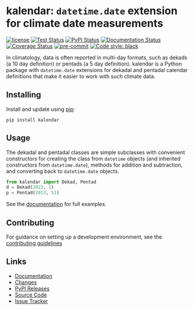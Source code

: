 # kalendar: ``datetime.date`` extension for climate date measurements

[![license](https://img.shields.io/github/license/OCHA-DAP/kalendar.svg)](https://github.com/OCHA-DAP/kalendar/blob/main/LICENSE)
[![Test Status](https://github.com/OCHA-DAP/kalendar/workflows/tests/badge.svg)](https://github.com/OCHA-DAP/kalendar/actions?query=workflow%3Atests)
[![PyPI Status](https://github.com/OCHA-DAP/kalendar/workflows/PyPI/badge.svg)](https://github.com/OCHA-DAP/kalendar/actions?query=workflow%3APyPI)
[![Documentation Status](https://readthedocs.org/projects/kalendar/badge/?version=latest)](https://kalendar.readthedocs.io/en/latest/?badge=latest)
[![Coverage Status](https://codecov.io/gh/OCHA-DAP/kalendar/branch/main/graph/badge.svg?token=JpWZc5js4y)](https://codecov.io/gh/OCHA-DAP/kalendar)
[![pre-commit](https://img.shields.io/badge/pre--commit-enabled-brightgreen?logo=pre-commit)](https://github.com/pre-commit/pre-commit)
[![Code style: black](https://img.shields.io/badge/code%20style-black-000000.svg)](https://github.com/psf/black)

In climatology, data is often reported in multi-day formats, such
as dekads (a 10 day definition) or pentads (a 5 day definition).
kalendar is a Python package with ``datetime.date`` extensions
for dekadal and pentadal calendar definitions that make
it easier to work with such climate data.

## Installing

Install and update using [pip](https://pip.pypa.io/en/stable/getting-started/):

```shell
pip install kalendar
```

## Usage

The dekadal and pentadal classes are simple subclasses with convenient
constructors for creating the class from ``datetime`` objects (and
inherited constructors from ``datetime.date``), methods for addition
and subtraction, and converting back to ``datetime.date`` objects.

```python
from kalendar import Dekad, Pentad
d = Dekad(2022, 1)
p = Pentad(2013, 51)
```

See the [documentation](https://kalendar.readthedocs.io/en/latest/) for
full examples.

## Contributing

For guidance on setting up a development environment, see the
[contributing guidelines](https://github.com/OCHA-DAP/kalendar/blob/main/CONTRIBUTING.rst)

## Links

- [Documentation](https://kalendar.readthedocs.io/en/latest/)
- [Changes](https://github.com/OCHA-DAP/kalendar/blob/main/CHANGELOG.rst)
- [PyPI Releases](https://pypi.org/project/kalendar/)
- [Source Code](https://github.com/OCHA-DAP/kalendar)
- [Issue Tracker](https://github.com/OCHA-DAP/kalendar/issues)
